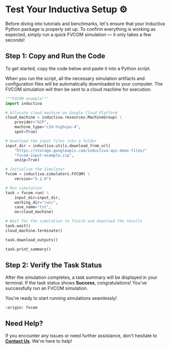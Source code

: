 # Test Your Inductiva Setup ⚙️
Before diving into tutorials and benchmarks, let's ensure that your Inductiva Python package is properly set up. To confirm everything is working as expected, simply run a quick FVCOM simulation — it only takes a few seconds!

## Step 1: Copy and Run the Code
To get started, copy the code below and paste it into a Python script.

When you run the script, all the necessary simulation artifacts and configuration files will be automatically downloaded to your computer. The FVCOM simulation will then be sent to a cloud machine for execution.

```python
"""FVCOM example"""
import inductiva

# Allocate cloud machine on Google Cloud Platform
cloud_machine = inductiva.resources.MachineGroup( \
    provider="GCP",
    machine_type="c2d-highcpu-4",
    spot=True)

# Download the input files into a folder
input_dir = inductiva.utils.download_from_url(
    "https://storage.googleapis.com/inductiva-api-demo-files/"
    "fvcom-input-example.zip",
    unzip=True)

# Initialize the Simulator
fvcom = inductiva.simulators.FVCOM( \
    version="5.1.0")

# Run simulation
task = fvcom.run( \
    input_dir=input_dir,
    working_dir="run/",
    case_name="tst",
    on=cloud_machine)

# Wait for the simulation to finish and download the results
task.wait()
cloud_machine.terminate()

task.download_outputs()

task.print_summary()
```

## Step 2: Verify the Task Status
After the simulation completes, a task summary will be displayed in your terminal. If the task status shows **Success**, congratulations! You've successfully run an FVCOM simulation.

You're ready to start running simulations seamlessly!

```{banner_small}
:origin: fvcom
```

## Need Help?
If you encounter any issues or need further assistance, don't hesitate to [**Contact Us**](mailto:support@inductiva.ai). We're here to help!
